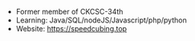- Former member of CKCSC-34th
- Learning: Java/SQL/nodeJS/Javascript/php/python
- Website: https://speedcubing.top
<!--TheSpeedCubing/TheSpeedCubing is a ✨ special ✨ repository because its `README.md` (this file) appears on your GitHub profile.
You can click the Preview link to take a look at your changes.
--->
